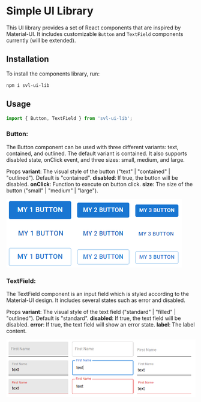 # Simple UI Library

This UI library provides a set of React components that are inspired by Material-UI. 
It includes customizable `Button` and `TextField` components currently (will be extended).

## Installation

To install the components library, run:

```bash
npm i svl-ui-lib
```

## Usage

```js
import { Button, TextField } from 'svl-ui-lib';
```

### Button:

The Button component can be used with three different variants: text, contained, and outlined. The default variant is contained. It also supports disabled state, onClick event, and three sizes: small, medium, and large.

Props
**variant**: The visual style of the button ("text" | "contained" | "outlined"). Default is "contained".
**disabled**: If true, the button will be disabled.
**onClick**: Function to execute on button click.
**size**: The size of the button ("small" | "medium" | "large").

![Buttons](https://raw.githubusercontent.com/savelievamareena/custom-components-lib/master/img_1.png)

### TextField:

The TextField component is an input field which is styled according to the Material-UI design. It includes several states such as error and disabled.

Props
**variant**: The visual style of the text field ("standard" | "filled" | "outlined"). Default is "standard".
**disabled**: If true, the text field will be disabled.
**error**: If true, the text field will show an error state.
**label**: The label content.

![TextField](https://raw.githubusercontent.com/savelievamareena/custom-components-lib/master/img_2.png)
